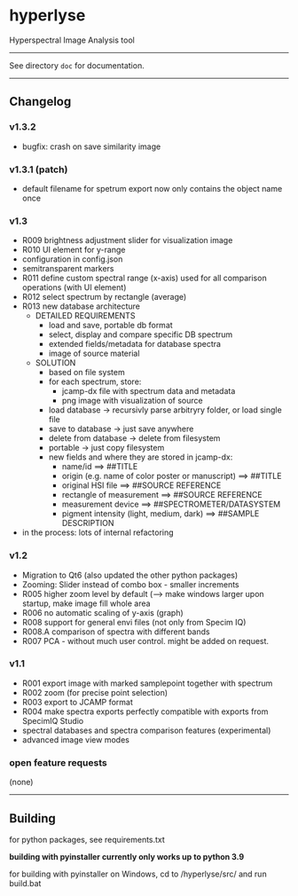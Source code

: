 # hyperlyse

Hyperspectral Image Analysis tool

---

See directory <code>doc</code> for documentation.

---
## Changelog

### v1.3.2
* bugfix: crash on save similarity image

### v1.3.1 (patch)
* default filename for spetrum export now only contains the object name once

### v1.3
* R009 brightness adjustment slider for visualization image
* R010 UI element for y-range
* configuration in config.json
* semitransparent markers 
* R011 define custom spectral range (x-axis) used for all comparison operations (with UI element)
* R012 select spectrum by rectangle (average)
* R013 new database architecture
  - DETAILED REQUIREMENTS 
    - load and save, portable db format 
    - select, display and compare specific DB spectrum
    - extended fields/metadata for database spectra
    - image of source material
  - SOLUTION
    - based on file system
    - for each spectrum, store:
      - jcamp-dx file with spectrum data and metadata
      - png image with visualization of source
    - load database -> recursivly parse arbitryry folder, or load single file
    - save to database -> just save anywhere
    - delete from database -> delete from filesystem
    - portable -> just copy filesystem
    - new fields and where they are stored in jcamp-dx:
      - name/id ==> ##TITLE
      - origin (e.g. name of color poster or manuscript) ==> ##TITLE
      - original HSI file ==> ##SOURCE REFERENCE
      - rectangle of measurement ==> ##SOURCE REFERENCE
      - measurement device ==> ##SPECTROMETER/DATASYSTEM
      - pigment intensity (light, medium, dark) ==> ##SAMPLE DESCRIPTION
* in the process: lots of internal refactoring

### v1.2
* Migration to Qt6 (also updated the other python packages)
* Zooming: Slider instead of combo box - smaller increments
* R005 higher zoom level by default (--> make windows larger upon startup, make image fill whole area
* R006 no automatic scaling of y-axis (graph)
* R008 support for general envi files (not only from Specim IQ)
* R008.A comparison of spectra with different bands
* R007 PCA - without much user control. might be added on request.

### v1.1
* R001 export image with marked samplepoint together with spectrum
* R002 zoom (for precise point selection)
* R003 export to JCAMP format
* R004 make spectra exports perfectly compatible with exports from SpecimIQ Studio
* spectral databases and spectra comparison features (experimental)
* advanced image view modes

### open feature requests
(none)
    
---

## Building
for python packages, see requirements.txt

**building with pyinstaller currently only works up to python 3.9**

for building with pyinstaller on Windows, cd to /hyperlyse/src/ and run build.bat